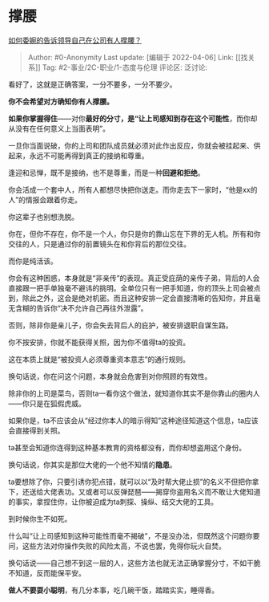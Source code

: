 # 撑腰
[如何委婉的告诉领导自己在公司有人撑腰？](https://www.zhihu.com/question/520868389/answer/2425464337)

> Author: #0-Anonymity
> Last update: [编辑于 2022-04-06]
> Link: [[找关系]]
> Tag: #2-事业/2C-职业/1-态度与伦理
> 评论区:
> 泛讨论:

看好了，这就是正确答案，一分不要多，一分不要少。

**你不会希望对方确知你有人撑腰。**

**如果你掌握得住**——对你**最好的分寸，**是“让上司感知到**存在这个可能性**，而你却从没有在任何意义上当面表明”。

一旦你当面说破，你的上司和团队成员就必须对此作出反应，你就会被挂起来、供起来，永远不可能再得到真正的接纳和尊重。

逢迎和忌惮，既不是接纳，也不是尊重，而是一种**回避和拒绝**。

你会活成一个套中人，所有人都想尽快把你送走。而你走去下一家时，“他是xx的人”的情报会跟着你走。

你这辈子也别想洗脱。

你在，但你不存在，你不是一个人，你只是你的靠山忘在下界的无人机。所有和你交往的人，只是通过你的前置镜头在和你背后的那位交往。

而你是纯活该。

你会有这种困惑，本身就是“非亲传”的表现。真正受庇荫的亲传子弟，背后的人会直接跟一把手单独毫不避讳的挑明。全单位只有一把手知道，你的顶头上司会被点到，除此之外，这会是绝对机密。而且这种安排一定会直接清晰的告知你，并且毫无含糊的告诉你“决不允许自己再往外泄露”。

否则，除非你是亲儿子，你会失去背后人的庇护，被安排退职自谋生路。

你不按安排，你就不能获得关照，因为你不值得ta的投资。

这在本质上就是“被投资人必须尊重资本意志”的通行规则。

换句话说，你在问这个问题，本身就会危害到对你照顾的有效性。

除非你的上司是菜鸟，否则ta一看你这个做法，就知道你其实不是你靠山的圈内人——你只是在狐假虎威。

如果你是，ta不应该会从“经过你本人的暗示得知”这种途径知道这个信息，ta应该会直接得到关照。

ta甚至会知道你连得到这种基本教育的资格都没有，而你却想盗用这个身份。

换句话说，你其实是那位大佬的一个他不知情的**隐患**。

ta要想除了你，只要引诱你犯点错，就可以以“及时帮大佬止损”的名义不但把你拿下，还送给大佬表功。又或者可以反弹琵琶——揭穿你盗用名义而不敢让大佬知道的事实，拿捏住你，让你被迫成为ta刺探、操纵、结交大佬的工具。

到时候你生不如死。

什么叫“让上司感知到这种可能性而毫不揭破”，不是没办法，但既然这个问题你要问，这些方法对你操作失败的风险太高，不说也罢，免得你玩火自焚。

换句话说——自己想不到这一层的人，这些方法也就无法正确掌握分寸，不如干脆不知道，反而能保平安。

**做人不要耍小聪明**，有几分本事，吃几碗干饭，踏踏实实，睡得香。
